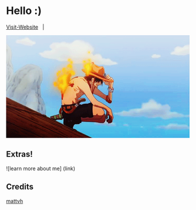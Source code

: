 #  Hello :)

[Visit-Website](https://bhavesh-koirala.github.io/) &nbsp; | &nbsp; 

![theme](Readme_intro/ace.gif)

## Extras!

![learn more about me] (link)

## Credits

[mattvh](https://github.com/mattvh/jekyllthemes.git) &nbsp; &nbsp;

